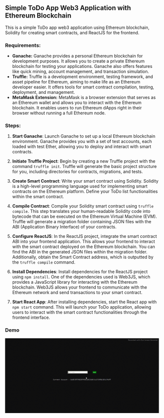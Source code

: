 ## Simple ToDo App Web3 Application with Ethereum Blockchain

This is a simple ToDo app web3 application using Ethereum blockchain, Solidity for creating smart contracts, and ReactJS for the frontend.

### Requirements:
- **Ganache:** Ganache provides a personal Ethereum blockchain for development purposes. It allows you to create a private Ethereum blockchain for testing your applications. Ganache also offers features like quick mining, account management, and transaction simulation.
- **Truffle:** Truffle is a development environment, testing framework, and asset pipeline for Ethereum, aiming to make life as an Ethereum developer easier. It offers tools for smart contract compilation, testing, deployment, and management.
- **MetaMask Extension:** MetaMask is a browser extension that serves as an Ethereum wallet and allows you to interact with the Ethereum blockchain. It enables users to run Ethereum dApps right in their browser without running a full Ethereum node.

### Steps:

1. **Start Ganache**: Launch Ganache to set up a local Ethereum blockchain environment. Ganache provides you with a set of test accounts, each loaded with test Ether, allowing you to deploy and interact with smart contracts.

2. **Initiate Truffle Project**: Begin by creating a new Truffle project with the command `truffle init`. Truffle will generate the basic project structure for you, including directories for contracts, migrations, and tests.

3. **Create Smart Contract**: Write your smart contract using Solidity. Solidity is a high-level programming language used for implementing smart contracts on the Ethereum platform. Define your ToDo list functionalities within the smart contract.

4. **Compile Contract**: Compile your Solidity smart contract using `truffle compile`. This step translates your human-readable Solidity code into bytecode that can be executed on the Ethereum Virtual Machine (EVM). Truffle will generate a migration folder containing JSON files with the ABI (Application Binary Interface) of your contracts.

5. **Configure ReactJS**: In the ReactJS project, integrate the smart contract ABI into your frontend application. This allows your frontend to interact with the smart contract deployed on the Ethereum blockchain. You can find the ABI in the generated JSON files within the migration folder. Additionally, obtain the Smart Contract address, which is outputted by the `truffle compile` command.

6. **Install Dependencies**: Install dependencies for the ReactJS project using `npm install`. One of the dependencies used is Web3JS, which provides a JavaScript library for interacting with the Ethereum blockchain. Web3JS allows your frontend to communicate with the Ethereum network and send transactions to your smart contract.

7. **Start React App**: After installing dependencies, start the React app with `npm start` command. This will launch your ToDo application, allowing users to interact with the smart contract functionalities through the frontend interface.


### Demo

![](https://github.com/Ramy99-dev/Web3-React-TodoApp/blob/master/media/demo.gif)
